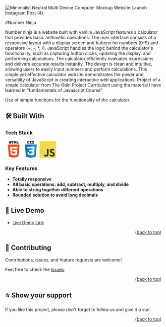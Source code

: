 
![Minimalist Neutral Multi Device Computer Mockup Website Launch Instagram Post (4)](https://github.com/rivasbolinga/number-ninja/assets/103900838/88d3f894-eaea-49c0-9bdb-77fc2830be81)

#Number Ninja

Number ninja is a website built with vanilla JavaScript features a calculator that provides basic arithmetic operations. The user interface consists of a responsive layout with a display screen and buttons for numbers (0-9) and operators (+, -, *, /). JavaScript handles the logic behind the calculator's functionality, such as capturing button clicks, updating the display, and performing calculations. The calculator efficiently evaluates expressions and delivers accurate results instantly. The design is clean and intuitive, allowing users to easily input numbers and perform calculations. This simple yet effective calculator website demonstrates the power and versatility of JavaScript in creating interactive web applications.
Project of a simple calculator from The Odin Project Curriculum using the material I have learned in "fundamentals of Javascript Course".

Use of simple functions for the functionality of the calculator. 

## 🛠 Built With <a name="built-with"></a>

### Tech Stack <a name="tech-stack"></a>

<a href="https://www.w3.org/html/" target="_blank"><img align="center" src="https://raw.githubusercontent.com/devicons/devicon/master/icons/html5/html5-original-wordmark.svg" alt="html5" width="55" height="55"/></a><a href="https://www.w3schools.com/css/" target="_blank"><img align="center" src="https://raw.githubusercontent.com/devicons/devicon/master/icons/css3/css3-original-wordmark.svg" alt="css3" width="55" height="55"/></a><a href="https://developer.mozilla.org/en-US/docs/Web/JavaScript" target="_blank" rel="noreferrer"><img align="center" src="https://raw.githubusercontent.com/devicons/devicon/master/icons/javascript/javascript-original.svg" alt="javascript" width="55" height="55"/></a>

### Key Features <a name="key-features"></a>


- **Totally responsive**
- **All basic operations: add, subtract, multiply, and divide**
- **Able to string together different operations**
- **Rounded solution to avoid long decimals**

## 🚀 Live Demo <a name="live-demo"></a>


- [Live Demo Link](https://rivasbolinga.github.io/number-ninja/)


<p align="right">(<a href="#readme-top">back to top</a>)</p>

<!-- CONTRIBUTING -->

## 🤝 Contributing <a name="contributing"></a>

Contributions, issues, and feature requests are welcome!

Feel free to check the [Issues](https://github.com/rivasbolinga/number-ninja/issues).

<p align="right">(<a href="#readme-top">back to top</a>)</p>

<!-- SUPPORT -->
## ⭐️ Show your support <a name="support"></a>

If you like this project, please don't forget to follow us and give it a star.

<p align="right">(<a href="#readme-top">back to top</a>)</p>


